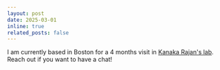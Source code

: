 ```yaml
---
layout: post
date: 2025-03-01 
inline: true
related_posts: false
---
```


I am currently based in Boston for a 4 months visit in [Kanaka Rajan's lab](https://www.rajanlab.com). Reach out if you want to have a chat!
